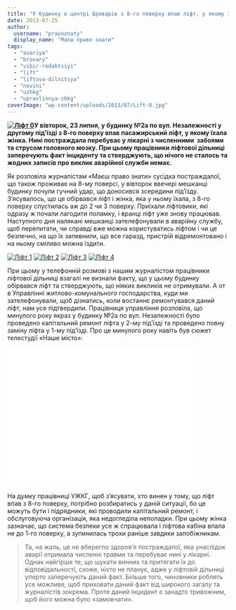 ```yaml
---
title: "У будинку в центрі Броварів з 8-го поверху впав ліфт, у якому їхала жінка"
date: 2013-07-25
author: 
  username: "pravoznaty"
  display_name: "Маєш право знати"
tags: 
  - "avariya"
  - "brovary"
  - "vibir-redaktsiyi"
  - "lift"
  - "liftova-dilnitsya"
  - "novini"
  - "uzhkg"
  - "upravlinnya-zhkg"
coverImage: "wp-content/uploads/2013/07/Lift-0.jpg"
---
```


**[![Ліфт 0](https://mpz.brovary.org/wp-content/uploads/2013/07/Lift-0.jpg)](https://mpz.brovary.org/wp-content/uploads/2013/07/Lift-0.jpg)У вівторок, 23 липня, у будинку №2а по вул. Незалежності у другому під’їзді з 8-го поверху впав пасажирський ліфт, у якому їхала жінка. Нині постраждала перебуває у лікарні з численними  забоями та струсом головного мозку. При цьому працівники ліфтової дільниці заперечують факт інциденту та стверджують, що нічого не сталось та жодних записів про виклик аварійної служби немає.**

Як розповіла журналістам «Маєш право знати» сусідка постраждалої, що також проживає на 8-му поверсі, у вівторок ввечері мешканці будинку почули гучний удар, що доносився зсередини під’їзду. З’ясувалось, що це обірвався ліфт і жінка, яка у ньому їхала, з 8-го поверху спустилась аж до 2 чи 3 поверху. Приїхали ліфтовики, які одразу ж почали лагодити поламку, і вранці ліфт уже знову працював. Наступного дня налякані мешканці зателефонували в аварійну службу, щоб перепитати, чи справді вже можна користуватись ліфтом і чи це безпечно, на що їх запевнили, що все гаразд, пристрій відремонтовано і на ньому сміливо можна їздити.

[![Ліфт 1](https://mpz.brovary.org/wp-content/uploads/2013/07/Lift-1.jpg)](https://mpz.brovary.org/wp-content/uploads/2013/07/Lift-1.jpg) [![Ліфт 2](https://mpz.brovary.org/wp-content/uploads/2013/07/Lift-2.jpg)](https://mpz.brovary.org/wp-content/uploads/2013/07/Lift-2.jpg) [![Ліфт 3](https://mpz.brovary.org/wp-content/uploads/2013/07/Lift-3.jpg)](https://mpz.brovary.org/wp-content/uploads/2013/07/Lift-3.jpg) [![Ліфт 4](https://mpz.brovary.org/wp-content/uploads/2013/07/Lift-4.jpg)](https://mpz.brovary.org/wp-content/uploads/2013/07/Lift-4.jpg)

При цьому у телефонній розмові з нашим журналістом працівники ліфтової дільниці взагалі не визнали факту, що у цьому будинку обірвався ліфт та стверджують, що ніяких викликів не отримували. А от в Управлінні житлово-комунального господарства, куди ми зателефонували, щоб дізнатись, коли востаннє ремонтувався даний ліфт, нам усе підтвердили. Працівниця управління розповіла, що минулого року якраз у будинку №2а по вул. Незалежності було проведено капітальний ремонт ліфта у 2-му під’їзді та проведено повну заміну ліфта у 1-му під’їзді. Про це минулого року навіть був сюжет телестудії «Наше місто»:

<iframe src="//www.youtube.com/embed/4yoPGUzB2N8" height="315" width="420" allowfullscreen frameborder="0"></iframe>

На думку працівниці УЖКГ, щоб з’ясувати, хто винен у тому, що ліфт впав з 8-го поверху, потрібно розбиратись у даній ситуації, бо це можуть бути і підрядники, які проводили капітальний ремонт, і обслуговуюча організація, яка недогледіла неполадки. При цьому жінка зазначає, що система безпеки усе ж спрацювала і ліфтова кабіна впала не до 1-го поверху, а зупинилась трохи раніше завдяки запобіжникам.

> Та, на жаль, це не вберегло здоров’я постраждалої, яка унаслідок аварії отримала численні травми та перебуває нині у лікарні. Однак найгірше те, що шукати винних та притягати їх до відповідальності, схоже, ніхто не планує, адже у ліфтовій дільниці уперто заперечують даний факт. Більше того, чиновники роблять усе можливе, щоб приховати даний факт від широкого загалу та журналістів зокрема. Проте даний інцидент є занадто тривожним, щоб його можна було «замовчати».
